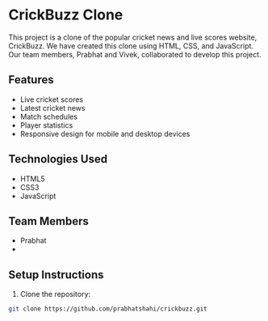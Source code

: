 
# CrickBuzz Clone

This project is a clone of the popular cricket news and live scores website, CrickBuzz. We have created this clone using HTML, CSS, and JavaScript. Our team members, Prabhat and Vivek, collaborated to develop this project.

## Features

- Live cricket scores
- Latest cricket news
- Match schedules
- Player statistics
- Responsive design for mobile and desktop devices

## Technologies Used

- HTML5
- CSS3
- JavaScript

## Team Members

- Prabhat
- 

## Setup Instructions

1. Clone the repository:

```bash
git clone https://github.com/prabhatshahi/crickbuzz.git
